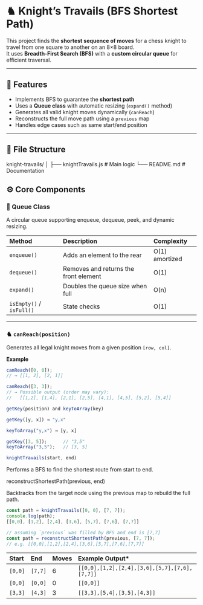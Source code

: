 # ♞ Knight’s Travails (BFS Shortest Path)

This project finds the **shortest sequence of moves** for a chess knight to travel from one square to another on an 8×8 board.  
It uses **Breadth-First Search (BFS)** with a **custom circular queue** for efficient traversal.

---

## 🧩 Features

- Implements BFS to guarantee the **shortest path**
- Uses a **Queue class** with automatic resizing (`expand()` method)
- Generates all valid knight moves dynamically (`canReach`)
- Reconstructs the full move path using a `previous` map
- Handles edge cases such as same start/end position

---

## 📂 File Structure

knight-travails/
│
├── knightTravails.js # Main logic
└── README.md # Documentation

## ⚙️ Core Components

### 🧮 Queue Class
A circular queue supporting enqueue, dequeue, peek, and dynamic resizing.

| Method | Description | Complexity |
|:--|:--|:--|
| `enqueue()` | Adds an element to the rear | O(1) amortized |
| `dequeue()` | Removes and returns the front element | O(1) |
| `expand()` | Doubles the queue size when full | O(n) |
| `isEmpty()` / `isFull()` | State checks | O(1) |

---

### ♞ `canReach(position)`
Generates all legal knight moves from a given position `[row, col]`.

**Example**
```js
canReach([0, 0]);
// → [[1, 2], [2, 1]]

canReach([3, 3]);
// → Possible output (order may vary):
//   [[1,2], [1,4], [2,1], [2,5], [4,1], [4,5], [5,2], [5,4]]

getKey(position) and keyToArray(key)

getKey([y, x]) → "y,x"

keyToArray("y,x") → [y, x]

getKey([3, 5]);      // "3,5"
keyToArray("3,5");   // [3, 5]

knightTravails(start, end)
```

Performs a BFS to find the shortest route from start to end.



reconstructShortestPath(previous, end)

Backtracks from the target node using the previous map to rebuild the full path.

```js
const path = knightTravails([0, 0], [7, 7]);
console.log(path);
[[0,0], [1,2], [2,4], [3,6], [5,7], [7,6], [7,7]]

// assuming `previous` was filled by BFS and end is [7,7]
const path = reconstructShortestPath(previous, [7, 7]);
// e.g. [[0,0],[1,2],[2,4],[3,6],[5,7],[7,6],[7,7]]
```

| Start   | End     | Moves | Example Output*                               |
| :------ | :------ | :---- | :-------------------------------------------- |
| `[0,0]` | `[7,7]` | 6     | `[[0,0],[1,2],[2,4],[3,6],[5,7],[7,6],[7,7]]` |
| `[0,0]` | `[0,0]` | 0     | `[[0,0]]`                                     |
| `[3,3]` | `[4,3]` | 3     | `[[3,3],[5,4],[3,5],[4,3]]`                   |


